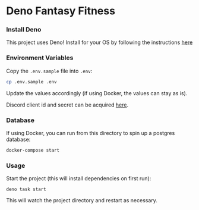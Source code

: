 # Deno Fantasy Fitness

### Install Deno

This project uses Deno! Install for your OS by following the instructions
[here](https://deno.land/#installation)

### Environment Variables

Copy the `.env.sample` file into `.env`:

```sh
cp .env.sample .env
```

Update the values accordingly (if using Docker, the values can stay as is).

Discord client id and secret can be acquired
[here](https://discord.com/developers/applications).

### Database

If using Docker, you can run from this directory to spin up a postgres database:

```sh
docker-compose start
```

### Usage

Start the project (this will install dependencies on first run):

```
deno task start
```

This will watch the project directory and restart as necessary.
